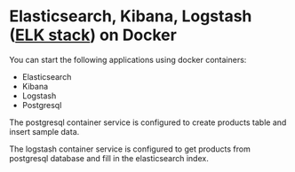 # Elasticsearch, Kibana, Logstash ([ELK stack][elk-stack]) on Docker

You can start the following applications using docker containers:

* Elasticsearch
* Kibana
* Logstash
* Postgresql

The postgresql container service is configured to create products table and insert sample data.

The logstash container service is configured to get products from postgresql database and fill in the elasticsearch index.

[elk-stack]: https://www.elastic.co/what-is/elk-stack
